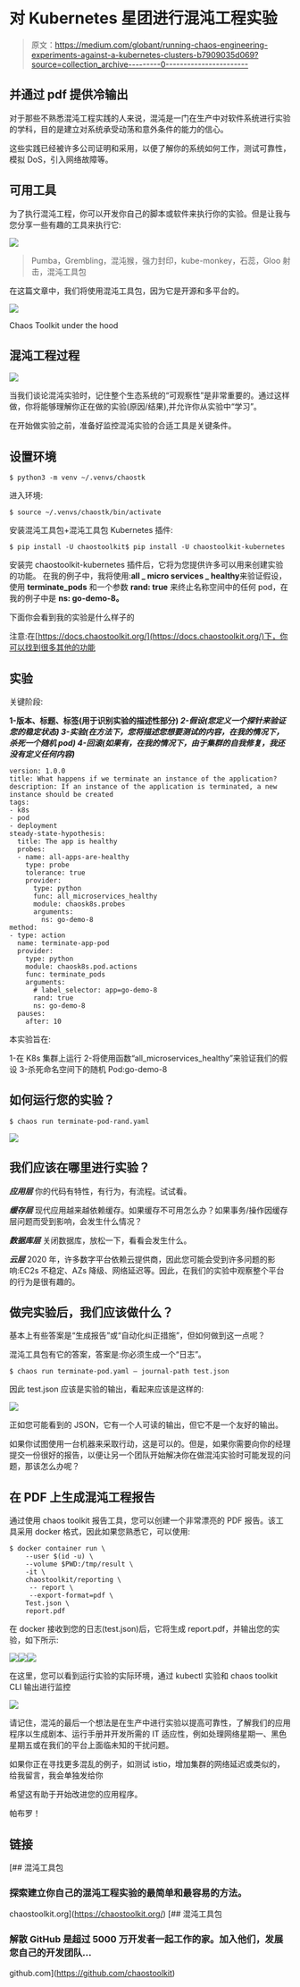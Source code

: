 # 对 Kubernetes 星团进行混沌工程实验

> 原文：<https://medium.com/globant/running-chaos-engineering-experiments-against-a-kubernetes-clusters-b7909035d069?source=collection_archive---------0----------------------->

## 并通过 pdf 提供冷输出

对于那些不熟悉混沌工程实践的人来说，混沌是一门在生产中对软件系统进行实验的学科，目的是建立对系统承受动荡和意外条件的能力的信心。

这些实践已经被许多公司证明和采用，以便了解你的系统如何工作，测试可靠性，模拟 DoS，引入网络故障等。

## 可用工具

为了执行混沌工程，你可以开发你自己的脚本或软件来执行你的实验。但是让我与您分享一些有趣的工具来执行它:

![](img/0f23d6a52fbeba3a18e0030c272a4e57.png)

> Pumba，Grembling，混沌猴，强力封印，kube-monkey，石蕊，Gloo 射击，混沌工具包

在这篇文章中，我们将使用混沌工具包，因为它是开源和多平台的。

![](img/b34cc57e09b398241e27459dff1bd440.png)

Chaos Toolkit under the hood

## 混沌工程过程

![](img/f8527b61b370a6eeb8dc7cc3b1482e03.png)

当我们谈论混沌实验时，记住整个生态系统的“可观察性”是非常重要的。通过这样做，你将能够理解你正在做的实验(原因/结果),并允许你从实验中“学习”。

在开始做实验之前，准备好监控混沌实验的合适工具是关键条件。

## 设置环境

```
$ python3 -m venv ~/.venvs/chaostk
```

进入环境:

```
$ source ~/.venvs/chaostk/bin/activate 
```

安装混沌工具包+混沌工具包 Kubernetes 插件:

```
$ pip install -U chaostoolkit$ pip install -U chaostoolkit-kubernetes
```

安装完 chaostoolkit-kubernetes 插件后，它将为您提供许多可以用来创建实验的功能。
在我的例子中，我将使用:**all _ micro services _ healthy**来验证假设，使用 **terminate_pods** 和一个参数 **rand: true** 来终止名称空间中的任何 pod，在我的例子中是 **ns: go-demo-8。**

下面你会看到我的实验是什么样子的

注意:在[https://docs.chaostoolkit.org/](https://docs.chaostoolkit.org/)下，你可以找到很多其他的功能

## 实验

关键阶段:

**1-版本、标题、标签(用于识别实验的描述性部分) *2-假设(您定义一个探针来验证您的稳定状态)
3-实验(在方法下，您将描述您想要测试的内容，在我的情况下，杀死一个随机 pod)
4-回滚(如果有，在我的情况下，由于集群的自我修复，我还没有定义任何内容)***

```
version: 1.0.0
title: What happens if we terminate an instance of the application?
description: If an instance of the application is terminated, a new instance should be created
tags:
- k8s
- pod
- deployment
steady-state-hypothesis:
  title: The app is healthy
  probes:
  - name: all-apps-are-healthy
    type: probe
    tolerance: true
    provider:
      type: python
      func: all_microservices_healthy
      module: chaosk8s.probes
      arguments:
        ns: go-demo-8
method:
- type: action
  name: terminate-app-pod
  provider:
    type: python
    module: chaosk8s.pod.actions
    func: terminate_pods
    arguments:
      # label_selector: app=go-demo-8
      rand: true
      ns: go-demo-8
  pauses:
    after: 10
```

本实验旨在:

1-在 K8s 集群上运行
2-将使用函数“all_microservices_healthy”来验证我们的假设
3-杀死命名空间下的随机 Pod:go-demo-8

## 如何运行您的实验？

```
$ chaos run terminate-pod-rand.yaml
```

![](img/283dd4ff92e8b1a48c26a830216ede14.png)

## 我们应该在哪里进行实验？

***应用层*** 你的代码有特性，有行为，有流程。试试看。

***缓存层*** 现代应用越来越依赖缓存。如果缓存不可用怎么办？如果事务/操作因缓存层问题而受到影响，会发生什么情况？

***数据库层*** 关闭数据库，放松一下，看看会发生什么。

***云层*** 2020 年，许多数字平台依赖云提供商，因此您可能会受到许多问题的影响:EC2s 不稳定、AZs 降级、网络延迟等。因此，在我们的实验中观察整个平台的行为是很有趣的。

## 做完实验后，我们应该做什么？

基本上有些答案是“生成报告”或“自动化纠正措施”，但如何做到这一点呢？

混沌工具包有它的答案，答案是:你必须生成一个“日志”。

```
$ chaos run terminate-pod.yaml — journal-path test.json
```

因此 test.json 应该是实验的输出，看起来应该是这样的:

![](img/46701937f55fb2eceeb100611612ca3a.png)

正如您可能看到的 JSON，它有一个人可读的输出，但它不是一个友好的输出。

如果你试图使用一台机器来采取行动，这是可以的。但是，如果你需要向你的经理提交一份很好的报告，以便让另一个团队开始解决你在做混沌实验时可能发现的问题，那该怎么办呢？

## 在 PDF 上生成混沌工程报告

通过使用 chaos toolkit 报告工具，您可以创建一个非常漂亮的 PDF 报告。该工具采用 docker 格式，因此如果您熟悉它，可以使用:

```
$ docker container run \
    --user $(id -u) \ 
    --volume $PWD:/tmp/result \
    -it \
    chaostoolkit/reporting \
     -- report \
     --export-format=pdf \
    Test.json \
    report.pdf
```

在 docker 接收到您的日志(test.json)后，它将生成 report.pdf，并输出您的实验，如下所示:

![](img/21896ab13110c4bd6e5937009c6bee52.png)![](img/3a07f514e4d56ae36a99241eaa9b13bf.png)![](img/24a06e1910a59600fce0bbcffe5280a9.png)

在这里，您可以看到运行实验的实际环境，通过 kubectl 实验和 chaos toolkit CLI 输出进行监控

![](img/dfb2c71cbf00d9ee819fdfd23f23b374.png)

请记住，混沌的最后一个想法是在生产中进行实验以提高可靠性，了解我们的应用程序以生成剧本、运行手册并开发所需的 IT 适应性，例如处理网络星期一、黑色星期五或在我们的平台上面临未知的干扰问题。

如果你正在寻找更多混乱的例子，如测试 istio，增加集群的网络延迟或类似的，给我留言，我会单独发给你

希望这有助于开始改进您的应用程序。

帕布罗！

## 链接

 [## 混沌工具包

### 探索建立你自己的混沌工程实验的最简单和最容易的方法。

chaostoolkit.org](https://chaostoolkit.org/) [](https://github.com/chaostoolkit) [## 混沌工具包

### 解散 GitHub 是超过 5000 万开发者一起工作的家。加入他们，发展您自己的开发团队…

github.com](https://github.com/chaostoolkit)